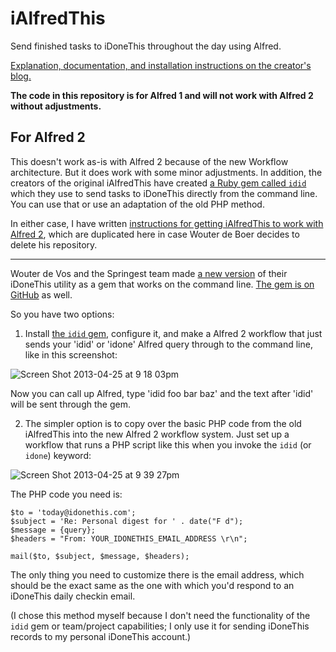 # iAlfredThis

Send finished tasks to iDoneThis throughout the day using Alfred.

[Explanation, documentation, and installation instructions on the creator's blog.](http://devblog.springest.com/alfred-app-idonethis-for-logging-your-todos-gtd-style)

**The code in this repository is for Alfred 1 and will not work with Alfred 2 without adjustments.**

## For Alfred 2

This doesn't work as-is with Alfred 2 because of the new Workflow architecture. But it does work with some minor adjustments. In addition, the creators of the original iAlfredThis have created [a Ruby gem called `idid`](http://devblog.springest.com/idonethis-from-the-command-line-with-the-idid-gem) which they use to send tasks to iDoneThis directly from the command line. You can use that or use an adaptation of the old PHP method.

In either case, I have written [instructions for getting iAlfredThis to work with Alfred 2](https://github.com/wouter-de-boer/iAlfredThis/issues/3), which are duplicated here in case Wouter de Boer decides to delete his repository.

---

Wouter de Vos and the Springest team made [a new version](http://devblog.springest.com/idonethis-from-the-command-line-with-the-idid-gem) of their iDoneThis utility as a gem that works on the command line. [The gem is on GitHub](https://github.com/foxycoder/idid) as well.

So you have two options:

1. Install [the `idid` gem](http://devblog.springest.com/idonethis-from-the-command-line-with-the-idid-gem), configure it, and make a Alfred 2 workflow that just sends your 'idid' or 'idone' Alfred query through to the command line, like in this screenshot:
  
  ![Screen Shot 2013-04-25 at 9 18 03pm](https://f.cloud.github.com/assets/200641/429444/5ec3dfc2-ae44-11e2-8936-248a48dd81c9.PNG)

  Now you can call up Alfred, type 'idid foo bar baz' and the text after 'idid' will be sent through the gem.

2. The simpler option is to copy over the basic PHP code from the old iAlfredThis into the new Alfred 2 workflow system. Just set up a workflow that runs a PHP script like this when you invoke the `idid` (or `idone`) keyword:
  
  ![Screen Shot 2013-04-25 at 9 39 27pm](https://f.cloud.github.com/assets/200641/429461/533914d2-ae45-11e2-82dd-45842abd95b2.PNG)

  The PHP code you need is:
  ```
  $to = 'today@idonethis.com';
  $subject = 'Re: Personal digest for ' . date("F d");
  $message = {query};
  $headers = "From: YOUR_IDONETHIS_EMAIL_ADDRESS \r\n";

  mail($to, $subject, $message, $headers);
  ```
  The only thing you need to customize there is the email address, which should be the exact same as the one with which  you'd respond to an iDoneThis daily checkin email.

  (I chose this method myself because I don't need the functionality of the `idid` gem or team/project capabilities; I only use it for sending iDoneThis records to my personal iDoneThis account.)
